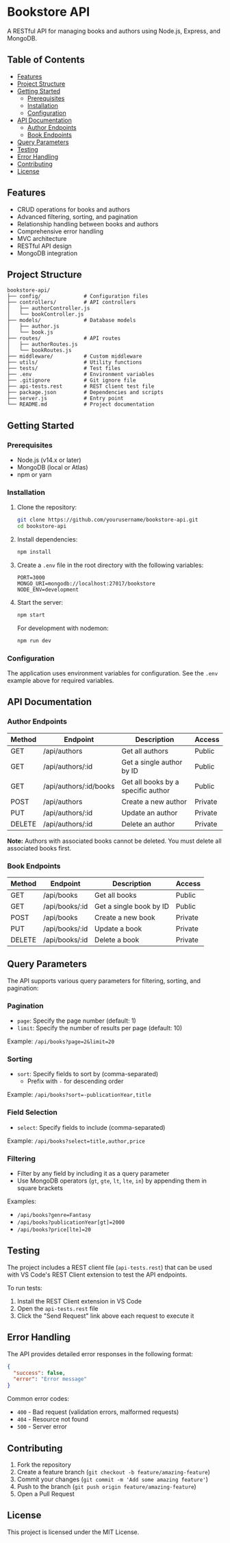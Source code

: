 # Bookstore API

A RESTful API for managing books and authors using Node.js, Express, and MongoDB.

## Table of Contents

- [Features](#features)
- [Project Structure](#project-structure)
- [Getting Started](#getting-started)
  - [Prerequisites](#prerequisites)
  - [Installation](#installation)
  - [Configuration](#configuration)
- [API Documentation](#api-documentation)
  - [Author Endpoints](#author-endpoints)
  - [Book Endpoints](#book-endpoints)
- [Query Parameters](#query-parameters)
- [Testing](#testing)
- [Error Handling](#error-handling)
- [Contributing](#contributing)
- [License](#license)

## Features

- CRUD operations for books and authors
- Advanced filtering, sorting, and pagination
- Relationship handling between books and authors
- Comprehensive error handling
- MVC architecture
- RESTful API design
- MongoDB integration

## Project Structure

```
bookstore-api/
├── config/              # Configuration files
├── controllers/         # API controllers
│   ├── authorController.js
│   └── bookController.js
├── models/              # Database models
│   ├── author.js
│   └── book.js
├── routes/              # API routes
│   ├── authorRoutes.js
│   └── bookRoutes.js
├── middleware/          # Custom middleware
├── utils/               # Utility functions
├── tests/               # Test files
├── .env                 # Environment variables
├── .gitignore           # Git ignore file
├── api-tests.rest       # REST client test file
├── package.json         # Dependencies and scripts
├── server.js            # Entry point
└── README.md            # Project documentation
```

## Getting Started

### Prerequisites

- Node.js (v14.x or later)
- MongoDB (local or Atlas)
- npm or yarn

### Installation

1. Clone the repository:
   ```bash
   git clone https://github.com/yourusername/bookstore-api.git
   cd bookstore-api
   ```

2. Install dependencies:
   ```bash
   npm install
   ```

3. Create a `.env` file in the root directory with the following variables:
   ```
   PORT=3000
   MONGO_URI=mongodb://localhost:27017/bookstore
   NODE_ENV=development
   ```

4. Start the server:
   ```bash
   npm start
   ```

   For development with nodemon:
   ```bash
   npm run dev
   ```

### Configuration

The application uses environment variables for configuration. See the `.env` example above for required variables.

## API Documentation

### Author Endpoints

| Method | Endpoint                | Description                      | Access    |
|--------|-------------------------|----------------------------------|-----------|
| GET    | /api/authors            | Get all authors                  | Public    |
| GET    | /api/authors/:id        | Get a single author by ID        | Public    |
| GET    | /api/authors/:id/books  | Get all books by a specific author | Public |
| POST   | /api/authors            | Create a new author              | Private   |
| PUT    | /api/authors/:id        | Update an author                 | Private   |
| DELETE | /api/authors/:id        | Delete an author                 | Private   |

**Note:** Authors with associated books cannot be deleted. You must delete all associated books first.

### Book Endpoints

| Method | Endpoint            | Description                      | Access    |
|--------|---------------------|----------------------------------|-----------|
| GET    | /api/books          | Get all books                    | Public    |
| GET    | /api/books/:id      | Get a single book by ID          | Public    |
| POST   | /api/books          | Create a new book                | Private   |
| PUT    | /api/books/:id      | Update a book                    | Private   |
| DELETE | /api/books/:id      | Delete a book                    | Private   |

## Query Parameters

The API supports various query parameters for filtering, sorting, and pagination:

### Pagination

- `page`: Specify the page number (default: 1)
- `limit`: Specify the number of results per page (default: 10)

Example: `/api/books?page=2&limit=20`

### Sorting

- `sort`: Specify fields to sort by (comma-separated)
  - Prefix with `-` for descending order

Example: `/api/books?sort=-publicationYear,title`

### Field Selection

- `select`: Specify fields to include (comma-separated)

Example: `/api/books?select=title,author,price`

### Filtering

- Filter by any field by including it as a query parameter
- Use MongoDB operators (`gt`, `gte`, `lt`, `lte`, `in`) by appending them in square brackets

Examples:
- `/api/books?genre=Fantasy`
- `/api/books?publicationYear[gt]=2000`
- `/api/books?price[lte]=20`

## Testing

The project includes a REST client file (`api-tests.rest`) that can be used with VS Code's REST Client extension to test the API endpoints.

To run tests:
1. Install the REST Client extension in VS Code
2. Open the `api-tests.rest` file
3. Click the "Send Request" link above each request to execute it

## Error Handling

The API provides detailed error responses in the following format:

```json
{
  "success": false,
  "error": "Error message"
}
```

Common error codes:
- `400` - Bad request (validation errors, malformed requests)
- `404` - Resource not found
- `500` - Server error

## Contributing

1. Fork the repository
2. Create a feature branch (`git checkout -b feature/amazing-feature`)
3. Commit your changes (`git commit -m 'Add some amazing feature'`)
4. Push to the branch (`git push origin feature/amazing-feature`)
5. Open a Pull Request

## License

This project is licensed under the MIT License.